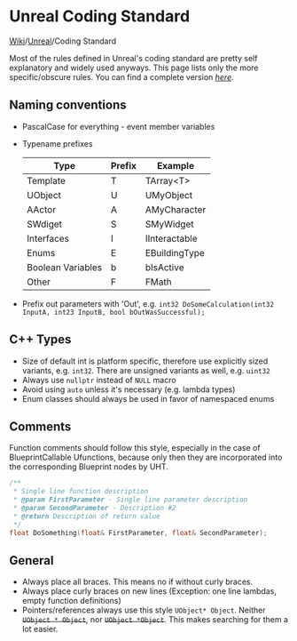 # Unreal Coding Standard
[Wiki](../readme.md)/[Unreal](readme.md)/Coding Standard

Most of the rules defined in Unreal's coding standard are pretty self explanatory and widely used anyways.
This page lists only the more specific/obscure rules. You can find a complete version [_here_](https://docs.unrealengine.com/latest/INT/Programming/Development/CodingStandard/#comments).

## Naming conventions
* PascalCase for everything - event member variables
* Typename prefixes

  |Type              | Prefix | Example       |
  |------------------|--------|---------------|
  |Template          | T      | TArray\<T>    |
  |UObject           | U      | UMyObject     |
  |AActor            | A      | AMyCharacter  |
  |SWdiget           | S      | SMyWidget     |
  |Interfaces        | I      | IInteractable |
  |Enums             | E      | EBuildingType |
  |Boolean Variables | b      | bIsActive     |
  |Other             | F      | FMath         |
  
* Prefix out parameters with 'Out', e.g. ```int32 DoSomeCalculation(int32 InputA, int23 InputB, bool bOutWasSuccessful);```

## C++ Types
* Size of default int is platform specific, therefore use explicitly sized variants, e.g. ```int32```. There are unsigned variants as well, e.g. ```uint32```
* Always use ```nullptr``` instead of ```NULL``` macro
* Avoid using ```auto``` unless it's necessary (e.g. lambda types)
* Enum classes should always be used in favor of namespaced enums

## Comments
Function comments should follow this style, especially in the case of BlueprintCallable Ufunctions, because only then they are incorporated into the corresponding Blueprint nodes by UHT.
```c++
/**
 * Single line function description
 * @param FirstParameter - Single line parameter description
 * @param SecondParameter - Description #2
 * @return Description of return value
 */
float DoSomething(float& FirstParameter, float& SecondParameter);
```

## General
* Always place all braces. This means no if without curly braces.
* Always place curly braces on new lines (Exception: one line lambdas, empty function definitions)
* Pointers/references always use this style ```UObject* Object```. Neither ~~```UObject * Object```~~, nor ~~```UObject *Object```~~. This makes searching  for them a lot easier.

